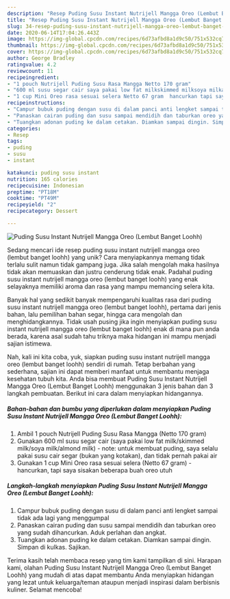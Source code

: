 ```yaml
---
description: "Resep Puding Susu Instant Nutrijell Mangga Oreo (Lembut Banget Loohh), Bikin Ngiler"
title: "Resep Puding Susu Instant Nutrijell Mangga Oreo (Lembut Banget Loohh), Bikin Ngiler"
slug: 34-resep-puding-susu-instant-nutrijell-mangga-oreo-lembut-banget-loohh-bikin-ngiler
date: 2020-06-14T17:04:26.443Z
image: https://img-global.cpcdn.com/recipes/6d73afbd8a1d9c50/751x532cq70/puding-susu-instant-nutrijell-mangga-oreo-lembut-banget-loohh-foto-resep-utama.jpg
thumbnail: https://img-global.cpcdn.com/recipes/6d73afbd8a1d9c50/751x532cq70/puding-susu-instant-nutrijell-mangga-oreo-lembut-banget-loohh-foto-resep-utama.jpg
cover: https://img-global.cpcdn.com/recipes/6d73afbd8a1d9c50/751x532cq70/puding-susu-instant-nutrijell-mangga-oreo-lembut-banget-loohh-foto-resep-utama.jpg
author: George Bradley
ratingvalue: 4.2
reviewcount: 11
recipeingredient:
- "1 pouch Nutrijell Puding Susu Rasa Mangga Netto 170 gram"
- "600 ml susu segar cair saya pakai low fat milkskimmed milksoya milkalmond milk  note untuk membuat puding saya selalu pakai susu cair segar bukan yang kotakan dan tidak pernah pakai air"
- "1 cup Mini Oreo rasa sesuai selera Netto 67 gram  hancurkan tapi saya sisakan beberapa buah oreo utuh"
recipeinstructions:
- "Campur bubuk puding dengan susu di dalam panci anti lengket sampai tidak ada lagi yang menggumpal"
- "Panaskan cairan puding dan susu sampai mendidih dan taburkan oreo yang sudah dihancurkan. Aduk perlahan dan angkat."
- "Tuangkan adonan puding ke dalam cetakan. Diamkan sampai dingin. Simpan di kulkas. Sajikan."
categories:
- Resep
tags:
- puding
- susu
- instant

katakunci: puding susu instant 
nutrition: 165 calories
recipecuisine: Indonesian
preptime: "PT18M"
cooktime: "PT49M"
recipeyield: "2"
recipecategory: Dessert

---
```



![Puding Susu Instant Nutrijell Mangga Oreo (Lembut Banget Loohh)](https://img-global.cpcdn.com/recipes/6d73afbd8a1d9c50/751x532cq70/puding-susu-instant-nutrijell-mangga-oreo-lembut-banget-loohh-foto-resep-utama.jpg)

Sedang mencari ide resep puding susu instant nutrijell mangga oreo (lembut banget loohh) yang unik? Cara menyiapkannya memang tidak terlalu sulit namun tidak gampang juga. Jika salah mengolah maka hasilnya tidak akan memuaskan dan justru cenderung tidak enak. Padahal puding susu instant nutrijell mangga oreo (lembut banget loohh) yang enak selayaknya memiliki aroma dan rasa yang mampu memancing selera kita.

Banyak hal yang sedikit banyak mempengaruhi kualitas rasa dari puding susu instant nutrijell mangga oreo (lembut banget loohh), pertama dari jenis bahan, lalu pemilihan bahan segar, hingga cara mengolah dan menghidangkannya. Tidak usah pusing jika ingin menyiapkan puding susu instant nutrijell mangga oreo (lembut banget loohh) enak di mana pun anda berada, karena asal sudah tahu triknya maka hidangan ini mampu menjadi sajian istimewa.




Nah, kali ini kita coba, yuk, siapkan puding susu instant nutrijell mangga oreo (lembut banget loohh) sendiri di rumah. Tetap berbahan yang sederhana, sajian ini dapat memberi manfaat untuk membantu menjaga kesehatan tubuh kita. Anda bisa membuat Puding Susu Instant Nutrijell Mangga Oreo (Lembut Banget Loohh) menggunakan 3 jenis bahan dan 3 langkah pembuatan. Berikut ini cara dalam menyiapkan hidangannya.

<!--inarticleads1-->

##### Bahan-bahan dan bumbu yang diperlukan dalam menyiapkan Puding Susu Instant Nutrijell Mangga Oreo (Lembut Banget Loohh):

1. Ambil 1 pouch Nutrijell Puding Susu Rasa Mangga (Netto 170 gram)
1. Gunakan 600 ml susu segar cair (saya pakai low fat milk/skimmed milk/soya milk/almond milk) - note: untuk membuat puding, saya selalu pakai susu cair segar (bukan yang kotakan), dan tidak pernah pakai air
1. Gunakan 1 cup Mini Oreo rasa sesuai selera (Netto 67 gram) - hancurkan, tapi saya sisakan beberapa buah oreo utuh




<!--inarticleads2-->

##### Langkah-langkah menyiapkan Puding Susu Instant Nutrijell Mangga Oreo (Lembut Banget Loohh):

1. Campur bubuk puding dengan susu di dalam panci anti lengket sampai tidak ada lagi yang menggumpal
1. Panaskan cairan puding dan susu sampai mendidih dan taburkan oreo yang sudah dihancurkan. Aduk perlahan dan angkat.
1. Tuangkan adonan puding ke dalam cetakan. Diamkan sampai dingin. Simpan di kulkas. Sajikan.




Terima kasih telah membaca resep yang tim kami tampilkan di sini. Harapan kami, olahan Puding Susu Instant Nutrijell Mangga Oreo (Lembut Banget Loohh) yang mudah di atas dapat membantu Anda menyiapkan hidangan yang lezat untuk keluarga/teman ataupun menjadi inspirasi dalam berbisnis kuliner. Selamat mencoba!
